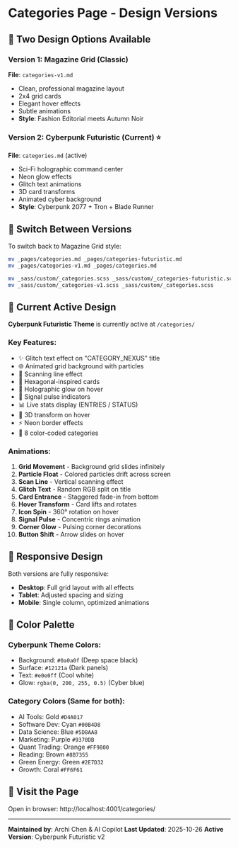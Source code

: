 # Categories Page - Design Versions

## 🎨 Two Design Options Available

### Version 1: Magazine Grid (Classic)
**File**: `categories-v1.md`
- Clean, professional magazine layout
- 2x4 grid cards
- Elegant hover effects
- Subtle animations
- **Style**: Fashion Editorial meets Autumn Noir

### Version 2: Cyberpunk Futuristic (Current) ⭐
**File**: `categories.md` (active)
- Sci-Fi holographic command center
- Neon glow effects
- Glitch text animations
- 3D card transforms
- Animated cyber background
- **Style**: Cyberpunk 2077 + Tron + Blade Runner

## 🔄 Switch Between Versions

To switch back to Magazine Grid style:
```bash
mv _pages/categories.md _pages/categories-futuristic.md
mv _pages/categories-v1.md _pages/categories.md

mv _sass/custom/_categories.scss _sass/custom/_categories-futuristic.scss
mv _sass/custom/_categories-v1.scss _sass/custom/_categories.scss
```

## 🎯 Current Active Design

**Cyberpunk Futuristic Theme** is currently active at `/categories/`

### Key Features:
- ✨ Glitch text effect on "CATEGORY_NEXUS" title
- 🌐 Animated grid background with particles
- 💫 Scanning line effect
- 🎴 Hexagonal-inspired cards
- 🔮 Holographic glow on hover
- 🎯 Signal pulse indicators
- 📊 Live stats display (ENTRIES / STATUS)
- 🚀 3D transform on hover
- ⚡ Neon border effects
- 🎨 8 color-coded categories

### Animations:
1. **Grid Movement** - Background grid slides infinitely
2. **Particle Float** - Colored particles drift across screen
3. **Scan Line** - Vertical scanning effect
4. **Glitch Text** - Random RGB split on title
5. **Card Entrance** - Staggered fade-in from bottom
6. **Hover Transform** - Card lifts and rotates
7. **Icon Spin** - 360° rotation on hover
8. **Signal Pulse** - Concentric rings animation
9. **Corner Glow** - Pulsing corner decorations
10. **Button Shift** - Arrow slides on hover

## 📱 Responsive Design

Both versions are fully responsive:
- **Desktop**: Full grid layout with all effects
- **Tablet**: Adjusted spacing and sizing
- **Mobile**: Single column, optimized animations

## 🎨 Color Palette

### Cyberpunk Theme Colors:
- Background: `#0a0a0f` (Deep space black)
- Surface: `#12121a` (Dark panels)
- Text: `#e0e0ff` (Cool white)
- Glow: `rgba(0, 200, 255, 0.5)` (Cyber blue)

### Category Colors (Same for both):
- AI Tools: Gold `#D4A017`
- Software Dev: Cyan `#00B4D8`
- Data Science: Blue `#5D8AA8`
- Marketing: Purple `#9370DB`
- Quant Trading: Orange `#FF9800`
- Reading: Brown `#8B7355`
- Green Energy: Green `#2E7D32`
- Growth: Coral `#FF6F61`

## 🚀 Visit the Page

Open in browser: http://localhost:4001/categories/

---

**Maintained by**: Archi Chen & AI Copilot
**Last Updated**: 2025-10-26
**Active Version**: Cyberpunk Futuristic v2
